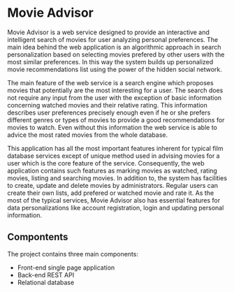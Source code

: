 # Movie Advisor

Movie Advisor is a web service designed to provide an interactive and intelligent search of movies for user analyzing personal preferences. The main idea behind the web application is an algorithmic approach in search personalization based on selecting movies prefered by other users with the most similar preferences. In this way the system builds up personalized movie recommendations list using the power of the hidden social network.


The main feature of the web service is a search engine which proposes movies that potentially are the most interesting for a user. The search does not require any input from the user with the exception of basic information concerning watched movies and their relative rating. This information describes user preferences precisely enough even if he or she prefers different genres or types of movies to provide a good recommendations for movies to watch. Even without this information the web service is able to advice the most rated movies from the whole database.


This application has all the most important features inherent for typical film database services except of unique method used in advising movies for a user which is the core feature of the service. Consequently, the web application contains such features as marking movies as watched, rating movies, listing and searching movies. In addition to, the system has facilities to create, update and delete movies by administrators. Regular users can create their own lists, add prefered or watched movie and rate it. As the most of the typical services, Movie Advisor also has essential features for data personalizations like account registration, login and updating personal information.


## Compontents

The project contains three main components:
* Front-end single page application
* Back-end REST API
* Relational database
